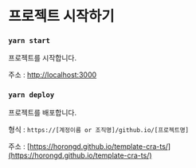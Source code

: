 # 프로젝트 시작하기

### `yarn start`

프로젝트를 시작합니다.

주소 : [http://localhost:3000](http://localhost:3000)

### `yarn deploy`

프로젝트를 배포합니다.

형식 : `https://[계정이름 or 조직명]/github.io/[프로젝트명]`

주소 : [https://horongd.github.io/template-cra-ts/](https://horongd.github.io/template-cra-ts/)
